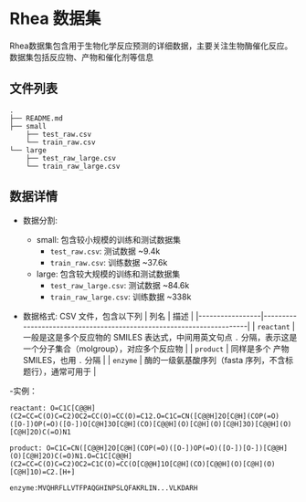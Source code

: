 # Rhea 数据集

Rhea数据集包含用于生物化学反应预测的详细数据，主要关注生物酶催化反应。数据集包括反应物、产物和催化剂等信息

## 文件列表
```
.
├── README.md
├── small
    ├── test_raw.csv
    └── train_raw.csv
└── large
    ├── test_raw_large.csv
    └── train_raw_large.csv
```

## 数据详情
- 数据分割:
  - small: 包含较小规模的训练和测试数据集
    - `test_raw.csv`: 测试数据 ~9.4k
    - `train_raw.csv`: 训练数据 ~37.6k
  - large: 包含较大规模的训练和测试数据集
    - `test_raw_large.csv`: 测试数据 ~84.6k
    - `train_raw_large.csv`: 训练数据 ~338k
  
- 数据格式: CSV 文件，包含以下列
    | 列名            | 描述                                                                |
  |-----------------|----------------------------------------------------------------------|
  | `reactant` | 一般是这是多个反应物的 SMILES 表达式，中间用英文句点 `.` 分隔，表示这是一个分子集合（molgroup），对应多个反应物    |
  | `product`      | 同样是多个 产物 SMILES，也用 `.` 分隔                                             |
    | `enzyme`     | 酶的一级氨基酸序列（fasta 序列，不含标题行），通常可用于                                       |

-实例：
```
reactant: O=C1C[C@@H](C2=CC=C(O)C=C2)OC2=CC(O)=CC(O)=C12.O=C1C=CN([C@@H]2O[C@H](COP(=O)([O-])OP(=O)([O-])O[C@H]3O[C@H](CO)[C@@H](O)[C@H](O)[C@H]3O)[C@@H](O)[C@H]2O)C(=O)N1

product: O=C1C=CN([C@@H]2O[C@H](COP(=O)([O-])OP(=O)([O-])[O-])[C@@H](O)[C@H]2O)C(=O)N1.O=C1C[C@@H](C2=CC=C(O)C=C2)OC2=C1C(O)=CC(O[C@@H]1O[C@H](CO)[C@@H](O)[C@H](O)[C@H]1O)=C2.[H+]

enzyme:MVQHRFLLVTFPAQGHINPSLQFAKRLIN...VLKDARH
```